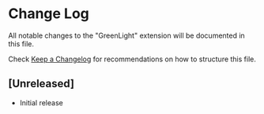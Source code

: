 # Change Log

All notable changes to the "GreenLight" extension will be documented in this file.

Check [Keep a Changelog](http://keepachangelog.com/) for recommendations on how to structure this file.

## [Unreleased]

- Initial release
